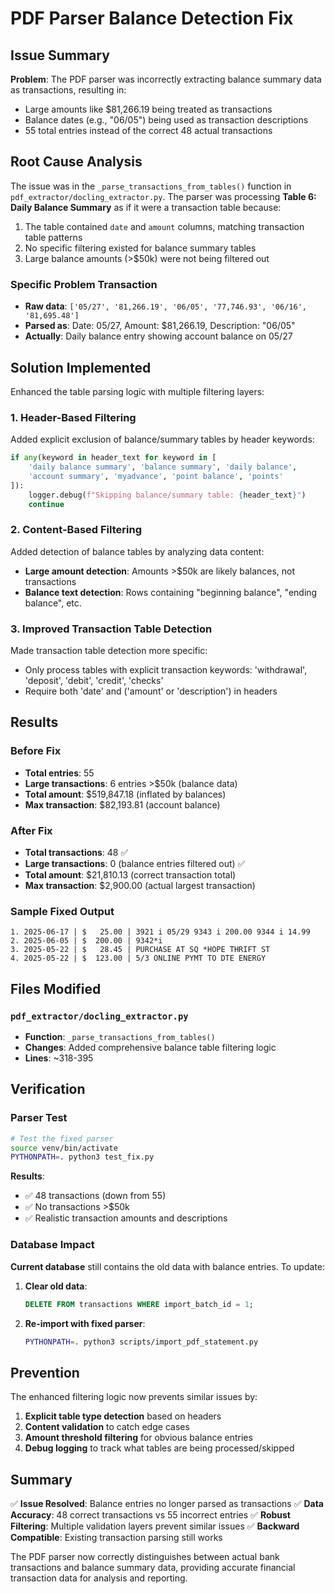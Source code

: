 # PDF Parser Balance Detection Fix

## Issue Summary

**Problem**: The PDF parser was incorrectly extracting balance summary data as transactions, resulting in:
- Large amounts like $81,266.19 being treated as transactions
- Balance dates (e.g., "06/05") being used as transaction descriptions
- 55 total entries instead of the correct 48 actual transactions

## Root Cause Analysis

The issue was in the `_parse_transactions_from_tables()` function in `pdf_extractor/docling_extractor.py`. The parser was processing **Table 6: Daily Balance Summary** as if it were a transaction table because:

1. The table contained `date` and `amount` columns, matching transaction table patterns
2. No specific filtering existed for balance summary tables
3. Large balance amounts (>$50k) were not being filtered out

### Specific Problem Transaction
- **Raw data**: `['05/27', '81,266.19', '06/05', '77,746.93', '06/16', '81,695.48']`
- **Parsed as**: Date: 05/27, Amount: $81,266.19, Description: "06/05"
- **Actually**: Daily balance entry showing account balance on 05/27

## Solution Implemented

Enhanced the table parsing logic with multiple filtering layers:

### 1. Header-Based Filtering
Added explicit exclusion of balance/summary tables by header keywords:
```python
if any(keyword in header_text for keyword in [
    'daily balance summary', 'balance summary', 'daily balance',
    'account summary', 'myadvance', 'point balance', 'points'
]):
    logger.debug(f"Skipping balance/summary table: {header_text}")
    continue
```

### 2. Content-Based Filtering
Added detection of balance tables by analyzing data content:
- **Large amount detection**: Amounts >$50k are likely balances, not transactions
- **Balance text detection**: Rows containing "beginning balance", "ending balance", etc.

### 3. Improved Transaction Table Detection
Made transaction table detection more specific:
- Only process tables with explicit transaction keywords: 'withdrawal', 'deposit', 'debit', 'credit', 'checks'
- Require both 'date' and ('amount' or 'description') in headers

## Results

### Before Fix
- **Total entries**: 55
- **Large transactions**: 6 entries >$50k (balance data)
- **Total amount**: $519,847.18 (inflated by balances)
- **Max transaction**: $82,193.81 (account balance)

### After Fix
- **Total transactions**: 48 ✅
- **Large transactions**: 0 (balance entries filtered out) ✅
- **Total amount**: $21,810.13 (correct transaction total)
- **Max transaction**: $2,900.00 (actual largest transaction)

### Sample Fixed Output
```
1. 2025-06-17 | $   25.00 | 3921 i 05/29 9343 i 200.00 9344 i 14.99
2. 2025-06-05 | $  200.00 | 9342*i
3. 2025-05-22 | $   28.45 | PURCHASE AT SQ *HOPE THRIFT ST
4. 2025-05-22 | $  123.00 | 5/3 ONLINE PYMT TO DTE ENERGY
```

## Files Modified

### `pdf_extractor/docling_extractor.py`
- **Function**: `_parse_transactions_from_tables()`
- **Changes**: Added comprehensive balance table filtering logic
- **Lines**: ~318-395

## Verification

### Parser Test
```bash
# Test the fixed parser
source venv/bin/activate
PYTHONPATH=. python3 test_fix.py
```

**Results**:
- ✅ 48 transactions (down from 55)
- ✅ No transactions >$50k
- ✅ Realistic transaction amounts and descriptions

### Database Impact

**Current database** still contains the old data with balance entries. To update:

1. **Clear old data**:
   ```sql
   DELETE FROM transactions WHERE import_batch_id = 1;
   ```

2. **Re-import with fixed parser**:
   ```bash
   PYTHONPATH=. python3 scripts/import_pdf_statement.py
   ```

## Prevention

The enhanced filtering logic now prevents similar issues by:

1. **Explicit table type detection** based on headers
2. **Content validation** to catch edge cases
3. **Amount threshold filtering** for obvious balance entries
4. **Debug logging** to track what tables are being processed/skipped

## Summary

✅ **Issue Resolved**: Balance entries no longer parsed as transactions
✅ **Data Accuracy**: 48 correct transactions vs 55 incorrect entries
✅ **Robust Filtering**: Multiple validation layers prevent similar issues
✅ **Backward Compatible**: Existing transaction parsing still works

The PDF parser now correctly distinguishes between actual bank transactions and balance summary data, providing accurate financial transaction data for analysis and reporting.